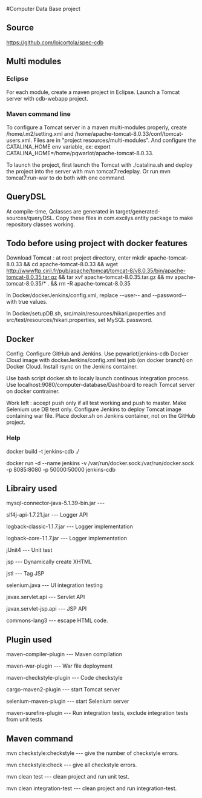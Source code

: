 #Computer Data Base project

## Source

https://github.com/loicortola/spec-cdb

## Multi modules

### Eclipse

For each module, create a maven project in Eclipse. Launch a Tomcat server with cdb-webapp project.

### Maven command line

To configure a Tomcat server in a maven multi-modules properly, create /home/.m2/setting.xml and /home/apache-tomcat-8.0.33/conf/tomcat-users.xml. Files are in "project resources/multi-modules". And configure the CATALINA_HOME env variable, ex: export CATALINA_HOME=/home/pqwarlot/apache-tomcat-8.0.33.

To launch the project, first launch the Tomcat with ./catalina.sh and deploy the project into the server with mvn tomcat7:redeplay. Or run mvn tomcat7:run-war to do both with one command.

## QueryDSL

At compile-time, Qclasses are generated in target/generated-sources/queryDSL. Copy these files in com.excilys.entity package to make repository classes working.

## Todo before using project with docker features

Download Tomcat : at root project directory, enter mkdir apache-tomcat-8.0.33 && cd apache-tomcat-8.0.33 && wget http://wwwftp.ciril.fr/pub/apache/tomcat/tomcat-8/v8.0.35/bin/apache-tomcat-8.0.35.tar.gz && tar xvf apache-tomcat-8.0.35.tar.gz && mv apache-tomcat-8.0.35/* . && rm -R apache-tomcat-8.0.35

In Docker/dockerJenkins/config.xml, replace --user-- and --password-- with true values.

In Docker/setupDB.sh, src/main/resources/hikari.properties and src/test/resources/hikari.properties, set MySQL password.

## Docker

Config: Configure GitHub and Jenkins. Use pqwarlot/jenkins-cdb Docker Cloud image with dockerJenkins/config.xml test job (on docker branch) on Docker Cloud. Install rsync on the Jenkins container.

Use bash script docker.sh to localy launch continous integration process. Use localhost:9080/computer-database/Dashboard to reach Tomcat server on docker contrainer.

Work left : accept push only if all test working and push to master. Make Selenium use DB test only. Configure Jenkins to deploy Tomcat image containing war file. Place docker.sh on Jenkins container, not on the GitHub project.

### Help

docker build -t jenkins-cdb ./

docker run -d --name jenkins -v /var/run/docker.sock:/var/run/docker.sock -p 8085:8080 -p 
50000:50000 jenkins-cdb

## Librairy used

mysql-connector-java-5.1.39-bin.jar --- 

slf4j-api-1.7.21.jar --- Logger API

logback-classic-1.1.7.jar --- Logger implementation

logback-core-1.1.7.jar --- Logger implementation

jUnit4 --- Unit test

jsp --- Dynamically create XHTML

jstl --- Tag JSP

selenium.java --- UI integration testing

javax.servlet.api --- Servlet API

javax.servlet-jsp.api --- JSP API

commons-lang3 --- escape HTML code.

## Plugin used

maven-compiler-plugin --- Maven compilation

maven-war-plugin --- War file deployment

maven-checkstyle-plugin --- Code checkstyle

cargo-maven2-plugin --- start Tomcat server

selenium-maven-plugin --- start Selenium server

maven-surefire-plugin --- Run integration tests, exclude integration tests from unit tests

## Maven command

mvn checkstyle:checkstyle --- give the number of checkstyle errors.

mvn checkstyle:check --- give all checkstyle errors.

mvn clean test --- clean project and run unit test.

mvn clean integration-test --- clean project and run integration-test.